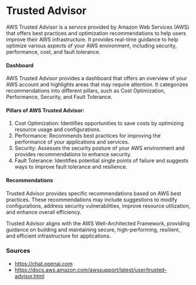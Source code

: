 # Trusted Advisor 
AWS Trusted Advisor is a service provided by Amazon Web Services (AWS) that offers best practices and optimization recommendations to help users improve their AWS infrastructure. It provides real-time guidance to help optimize various aspects of your AWS environment, including security, performance, cost, and fault tolerance. 

#### Dashboard
AWS Trusted Advisor provides a dashboard that offers an overview of your AWS account and highlights areas that may require attention. It categorizes recommendations into different pillars, such as Cost Optimization, Performance, Security, and Fault Tolerance.

#### Pillars of AWS Trusted Advisor:
1. Cost Optimization: Identifies opportunities to save costs by optimizing resource usage and configurations.
2. Performance: Recommends best practices for improving the performance of your applications and services.
3. Security: Assesses the security posture of your AWS environment and provides recommendations to enhance security.
4. Fault Tolerance: Identifies potential single points of failure and suggests ways to improve fault tolerance and resilience.

#### Recommendations 

Trusted Advisor provides specific recommendations based on AWS best practices. These recommendations may include suggestions to modify configurations, address security vulnerabilities, improve resource utilization, and enhance overall efficiency.  

Trusted Advisor aligns with the AWS Well-Architected Framework, providing guidance on building and maintaining secure, high-performing, resilient, and efficient infrastructure for applications.




### Sources
* https://chat.openai.com 
* https://docs.aws.amazon.com/awssupport/latest/user/trusted-advisor.html 